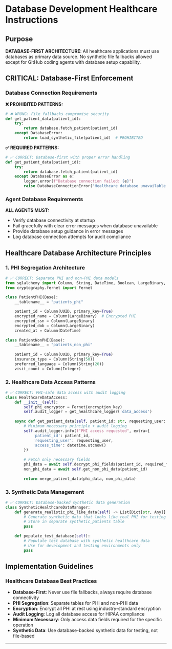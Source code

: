 # Database Development Healthcare Instructions

## Purpose

**DATABASE-FIRST ARCHITECTURE**: All healthcare applications must use databases as primary data source. No synthetic file fallbacks allowed except for GitHub coding agents with database setup capability.

## CRITICAL: Database-First Enforcement

### Database Connection Requirements

**❌ PROHIBITED PATTERNS:**
```python
# ❌ WRONG: File fallbacks compromise security
def get_patient_data(patient_id):
    try:
        return database.fetch_patient(patient_id)
    except DatabaseError:
        return load_synthetic_file(patient_id)  # PROHIBITED
```

**✅ REQUIRED PATTERNS:**
```python
# ✅ CORRECT: Database-first with proper error handling
def get_patient_data(patient_id):
    try:
        return database.fetch_patient(patient_id)
    except DatabaseError as e:
        logger.error(f"Database connection failed: {e}")
        raise DatabaseConnectionError("Healthcare database unavailable. Please check connection.")
```

### Agent Database Requirements

**ALL AGENTS MUST:**
- Verify database connectivity at startup
- Fail gracefully with clear error messages when database unavailable
- Provide database setup guidance in error messages
- Log database connection attempts for audit compliance

## Healthcare Database Architecture Principles

### 1. PHI Segregation Architecture

```python
# ✅ CORRECT: Separate PHI and non-PHI data models
from sqlalchemy import Column, String, DateTime, Boolean, LargeBinary, UUID
from cryptography.fernet import Fernet

class PatientPHI(Base):
    __tablename__ = "patients_phi"
    
    patient_id = Column(UUID, primary_key=True)
    encrypted_name = Column(LargeBinary)  # Encrypted PHI
    encrypted_ssn = Column(LargeBinary)
    encrypted_dob = Column(LargeBinary)
    created_at = Column(DateTime)
    
class PatientNonPHI(Base):
    __tablename__ = "patients_non_phi"
    
    patient_id = Column(UUID, primary_key=True)
    insurance_type = Column(String(50))
    preferred_language = Column(String(20))
    visit_count = Column(Integer)
```

### 2. Healthcare Data Access Patterns

```python
# ✅ CORRECT: PHI-safe data access with audit logging
class HealthcareDataAccess:
    def __init__(self):
        self.phi_encryptor = Fernet(encryption_key)
        self.audit_logger = get_healthcare_logger('data_access')
    
    async def get_patient_data(self, patient_id: str, requesting_user: str):
        # Minimum necessary principle + audit logging
        self.audit_logger.info(f"PHI access requested", extra={
            'patient_id': patient_id,
            'requesting_user': requesting_user,
            'access_time': datetime.utcnow()
        })
        
        # Fetch only necessary fields
        phi_data = await self.decrypt_phi_fields(patient_id, required_fields)
        non_phi_data = await self.get_non_phi_data(patient_id)
        
        return merge_patient_data(phi_data, non_phi_data)
```

### 3. Synthetic Data Management

```python
# ✅ CORRECT: Database-backed synthetic data generation
class SyntheticHealthcareDataManager:
    def generate_realistic_phi_like_data(self) -> List[Dict[str, Any]]:
        # Generate synthetic data that looks like real PHI for testing PHI detection
        # Store in separate synthetic_patients table
        pass
    
    def populate_test_database(self):
        # Populate test database with synthetic healthcare data
        # Use for development and testing environments only
        pass
```

## Implementation Guidelines

### Healthcare Database Best Practices

- **Database-First**: Never use file fallbacks, always require database connectivity
- **PHI Segregation**: Separate tables for PHI and non-PHI data
- **Encryption**: Encrypt all PHI at rest using industry-standard encryption
- **Audit Logging**: Log all database access for HIPAA compliance
- **Minimum Necessary**: Only access data fields required for the specific operation
- **Synthetic Data**: Use database-backed synthetic data for testing, not file-based

---
